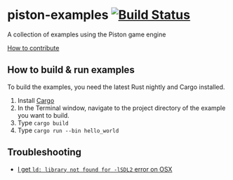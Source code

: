 # piston-examples [![Build Status](https://travis-ci.org/PistonDevelopers/piston-examples.svg?branch=master)](https://travis-ci.org/PistonDevelopers/piston-examples)

A collection of examples using the Piston game engine

[How to contribute](https://github.com/PistonDevelopers/piston/blob/master/CONTRIBUTING.md)

## How to build & run examples

To build the examples, you need the latest Rust nightly and Cargo installed.

1. Install [Cargo](https://github.com/rust-lang/cargo)
2. In the Terminal window, navigate to the project directory of the example you want to build.
3. Type `cargo build`
4. Type `cargo run --bin hello_world`

## Troubleshooting

* [I get `ld: library not found for -lSDL2` error on OSX](https://github.com/PistonDevelopers/rust-empty/issues/175)

